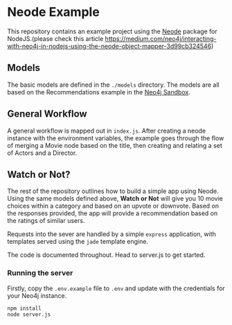 # Neode Example

This repository contains an example project using the [Neode](http://github.com/adam-cowley/neode) package for NodeJS.(please check this article https://medium.com/neo4j/interacting-with-neo4j-in-nodejs-using-the-neode-object-mapper-3d99cb324546)

## Models

The basic models are defined in the `./models` directory.  The models are all based on the Recommendations example in the [Neo4j Sandbox](https://neo4j.com/sandbox-v2).

## General Workflow

A general workflow is mapped out in `index.js`.  After creating a neode instance with the environment variables, the example goes through the flow of merging a Movie node based on the title, then creating and relating a set of Actors and a Director.

## Watch or Not?

The rest of the repository outlines how to build a simple app using Neode.  Using the same models defined above, **Watch or Not** will give you 10 movie choices within a category and based on an upvote or downvote.  Based on the responses provided, the app will provide a recommendation based on the ratings of similar users.

Requests into the sever are handled by a simple `express` application, with templates served using the `jade` template engine.

The code is documented throughout.  Head to server.js to get started.

### Running the server
Firstly, copy the `.env.example` file to `.env` and update with the credentials for your Neo4j instance.

```
npm install
node server.js
```
